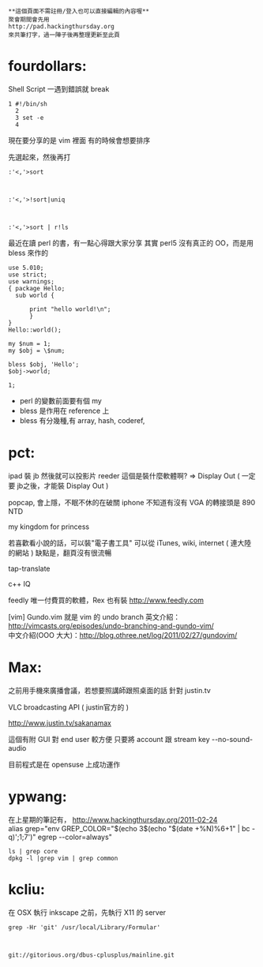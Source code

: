 



    **這個頁面不需註冊/登入也可以直接編輯的內容喔**
    聚會期間會先用 
    http://pad.hackingthursday.org
    來共筆打字，過一陣子後再整理更新至此頁



# fourdollars:

Shell Script 一遇到錯誤就 break


    1 #!/bin/sh
      2 
      3 set -e
      4



現在要分享的是 vim 裡面
有的時候會想要排序

先選起來，然後再打

    :'<,'>sort



    :'<,'>!sort|uniq



    :'<,'>sort | r!ls


最近在讀 perl 的書，有一點心得跟大家分享
其實 perl5 沒有真正的 OO，而是用 bless 來作的


    use 5.010;
    use strict;
    use warnings;
    { package Hello;
      sub world {
          
          print "hello world!\n";
          }
    }
    Hello::world();
    
    my $num = 1;
    my $obj = \$num;
    
    bless $obj, 'Hello';
    $obj->world;
    
    1;


* perl 的變數前面要有個 my
* bless 是作用在 reference 上
* bless 有分幾種,有 array, hash, coderef, 

# pct:


ipad 裝 jb 然後就可以投影片
reeder
這個是裝什麼軟體啊? => Display Out
( 一定要 jb之後，才能裝 Display Out )

popcap, 會上隱，不眠不休的在破關
iphone 不知道有沒有
VGA 的轉接頭是 890 NTD

my kingdom for princess

若喜歡看小說的話，可以裝"電子書工具"
可以從 iTunes, wiki, internet ( 連大陸的網站 )
缺點是，翻頁沒有很流暢

tap-translate

c++ IQ

feedly 唯一付費買的軟體，Rex 也有裝
<http://www.feedly.com>  

[vim] Gundo.vim 就是 vim 的 undo branch
英文介紹：<http://vimcasts.org/episodes/undo-branching-and-gundo-vim/>  
中文介紹(OOO 大大)：<http://blog.othree.net/log/2011/02/27/gundovim/>  

# Max:

之前用手機來廣播會議，若想要照講師跟照桌面的話
針對 justin.tv

VLC broadcasting API ( justin官方的 )

<http://www.justin.tv/sakanamax>  

這個有附 GUI 對 end user 較方便
只要將 account 跟 stream key
--no-sound-audio

目前程式是在 opensuse 上成功運作

# ypwang:


在上星期的筆記有，
<http://www.hackingthursday.org/2011-02-24>  
alias grep="env GREP_COLOR=\"\$(echo 3\$(echo \"\$(date +%N)%6+1\" | bc -q)';1;7')\" egrep --color=always"

    ls | grep core
    dpkg -l |grep vim | grep common


# kcliu:


在 OSX 執行 inkscape 之前，先執行 X11 的 server


    grep -Hr 'git' /usr/local/Library/Formular'



    git://gitorious.org/dbus-cplusplus/mainline.git

